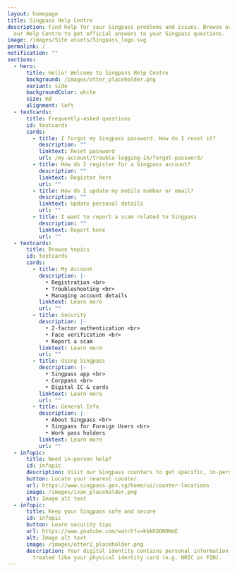 ```yaml
---
layout: homepage
title: Singpass Help Centre
description: Find help for your Singpass problems and issues. Browse or search
  our Help Centre to get official answers to your Singpass questions.
image: /images/Site assets/Singpass_logo.svg
permalink: /
notification: ""
sections:
  - hero:
      title: Hello! Welcome to Singpass Help Centre
      background: /images/otter_placeholder.png
      variant: side
      backgroundColor: white
      size: md
      alignment: left
  - textcards:
      title: Frequently-asked questions
      id: textcards
      cards:
        - title: I forgot my Singpass password. How do I reset it?
          description: ""
          linktext: Reset password
          url: /my-account/trouble-logging-in/forgot-password/
        - title: How do I register for a Singpass account?
          description: ""
          linktext: Register here
          url: ""
        - title: How do I update my mobile number or email?
          description: ""
          linktext: Update personal details
          url: ""
        - title: I want to report a scam related to Singpass
          description: ""
          linktext: Report here
          url: ""
  - textcards:
      title: Browse topics
      id: textcards
      cards:
        - title: My Account
          description: |-
            • Registration <br>
            • Troubleshooting <br>
            • Managing account details
          linktext: Learn more
          url: ""
        - title: Security
          description: |-
            • 2-factor authentication <br> 
            • Face verification <br>
            • Report a scam
          linktext: Learn more
          url: ""
        - title: Using Singpass
          description: |-
            • Singpass app <br>
            • Corppass <br>
            • Digital IC & cards
          linktext: Learn more
          url: ""
        - title: General Info
          description: |-
            • About Singpass <br>
            • Singpass for Foreign Users <br>
            • Work pass holders
          linktext: Learn more
          url: ""
  - infopic:
      title: Need in-person help?
      id: infopic
      description: Visit our Singpass counters to get specific, in-person help
      button: Locate your nearest counter
      url: https://www.singpass.gov.sg/home/ui/counter-locations
      image: /images/ivan_placeholder.png
      alt: Image alt text
  - infopic:
      title: Keep your Singpass safe and secure
      id: infopic
      button: Learn security tips
      url: https://www.youtube.com/watch?v=kbkKQONONmE
      alt: Image alt text
      image: /images/otter2_placeholder.png
      description: Your digital identity contains personal information and should be
        treated like your physical identity card (e.g. NRIC or FIN).
---
```

